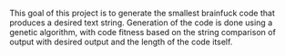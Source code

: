 This goal of this project is to generate the smallest brainfuck code that produces a desired text string.  Generation of the code is done using a genetic algorithm, with code fitness based on the string comparison of output with desired output and the length of the code itself.
